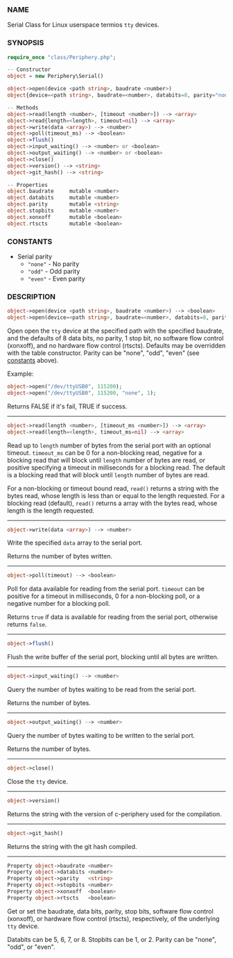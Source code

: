 ### NAME

Serial Class for Linux userspace termios `tty` devices.

### SYNOPSIS

``` php
require_once "class/Periphery.php";

-- Constructor
object = new Periphery\Serial()

object->open(device <path string>, baudrate <number>)
object{device=<path string>, baudrate=<number>, databits=8, parity="none", stopbits=1, xonxoff=false, rtscts=false}

-- Methods
object->read(length <number>, [timeout <number>]) --> <array>
object->read{length=<length>, timeout=nil} --> <array>
object->write(data <array>) --> <number>
object->poll(timeout_ms) --> <boolean>
object->flush()
object->input_waiting() --> <number> or <boolean>
object->output_waiting() --> <number> or <boolean>
object->close()
object->version() --> <string>
object->git_hash() --> <string>

-- Properties
object.baudrate     mutable <number>
object.databits     mutable <number>
object.parity       mutable <string>
object.stopbits     mutable <number>
object.xonxoff      mutable <boolean>
object.rtscts       mutable <boolean>
```

### CONSTANTS

* Serial parity
    * `"none"` - No parity
    * `"odd"` - Odd parity
    * `"even"` - Even parity

### DESCRIPTION

``` php
object->open(device <path string>, baudrate <number>) --> <boolean>
object->open(device=<path string>, baudrate=<number>, databits=8, parity="none", stopbits=1, xonxoff=false, rtscts=false) --> <boolean>
```

Open open the `tty` device at the specified path with the specified baudrate, and the defaults of 8 data bits, no parity, 1 stop bit, no software flow control (xonxoff), and no hardware flow control (rtscts). Defaults may be overridden with the table constructor. Parity can be "none", "odd", "even" (see [constants](#constants) above).

Example:
``` php
object->open("/dev/ttyUSB0", 115200);
object->open("/dev/ttyUSB0", 115200, "none", 1);
```

Returns FALSE if it's fail, TRUE if success.

--------------------------------------------------------------------------------

``` php
object->read(length <number>, [timeout_ms <number>]) --> <array>
object->read(length=<length>, timeout_ms=nil) --> <array>
```
Read up to `length` number of bytes from the serial port with an optional timeout. `timeout_ms` can be 0 for a non-blocking read, negative for a blocking read that will block until `length` number of bytes are read, or positive specifying a timeout in milliseconds for a blocking read. The default is a blocking read that will block until `length` number of bytes are read.

For a non-blocking or timeout bound read, `read()` returns a string with the bytes read, whose length is less than or equal to the length requested. For a blocking read (default), `read()` returns a array with the bytes read, whose length is the length requested.

--------------------------------------------------------------------------------

``` php
object->write(data <array>) --> <number>
```
Write the specified `data` array to the serial port.

Returns the number of bytes written.

--------------------------------------------------------------------------------

``` php
object->poll(timeout) --> <boolean>
```
Poll for data available for reading from the serial port. `timeout` can be positive for a timeout in milliseconds, 0 for a non-blocking poll, or a negative number for a blocking poll.

Returns `true` if data is available for reading from the serial port, otherwise returns `false`.

--------------------------------------------------------------------------------

``` php
object->flush()
```
Flush the write buffer of the serial port, blocking until all bytes are written.

--------------------------------------------------------------------------------

``` php
object->input_waiting() --> <number>
```
Query the number of bytes waiting to be read from the serial port.

Returns the number of bytes.

--------------------------------------------------------------------------------

``` php
object->output_waiting() --> <number>
```
Query the number of bytes waiting to be written to the serial port.

Returns the number of bytes.

--------------------------------------------------------------------------------

``` php
object->close()
```
Close the `tty` device.

--------------------------------------------------------------------------------

``` php
object->version()
```
Returns the string with the version of c-periphery used for the compilation.

--------------------------------------------------------------------------------

``` php
object->git_hash()
```
Returns the string with the git hash compiled.

--------------------------------------------------------------------------------

``` php
Property object->baudrate <number>
Property object->databits <number>
Property object->parity   <string>
Property object->stopbits <number>
Property object->xonxoff  <boolean>
Property object->rtscts   <boolean>
```
Get or set the baudrate, data bits, parity, stop bits, software flow control (xonxoff), or hardware flow control (rtscts), respectively, of the underlying `tty` device.

Databits can be 5, 6, 7, or 8. Stopbits can be 1, or 2. Parity can be "none", "odd", or "even".
